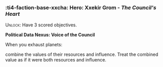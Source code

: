 ### :ti4-faction-base-xxcha: **Hero**: Xxekir Grom - _The Council's Heart_

<span style="font-variant:small-caps;">Unlock</span>: Have 3 scored objectives.

**Political Data Nexus: Voice of the Council**

When you exhaust planets:

combine the values of their resources and influence. Treat the combined value as if it were both resources and influence.
